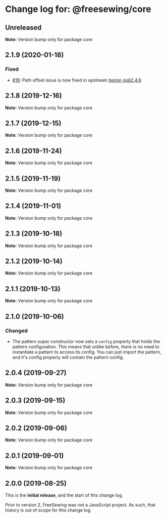 # Change log for: @freesewing/core


## Unreleased

**Note:** Version bump only for package core


## 2.1.9 (2020-01-18)

### Fixed

 - [#19](https://github.com/freesewing/freesewing/issues/19): Path offset issue is now fixed in upstream bezier-js@2.4.6
## 2.1.8 (2019-12-16)

**Note:** Version bump only for package core


## 2.1.7 (2019-12-15)

**Note:** Version bump only for package core


## 2.1.6 (2019-11-24)

**Note:** Version bump only for package core


## 2.1.5 (2019-11-19)

**Note:** Version bump only for package core


## 2.1.4 (2019-11-01)

**Note:** Version bump only for package core


## 2.1.3 (2019-10-18)

**Note:** Version bump only for package core


## 2.1.2 (2019-10-14)

**Note:** Version bump only for package core


## 2.1.1 (2019-10-13)

**Note:** Version bump only for package core


## 2.1.0 (2019-10-06)

### Changed

 - The pattern super constructor now sets a `config` property that holds the pattern configuration. This means that unlike before, there is no need to instantiate a pattern to access its config. You can just import the pattern, and it's config property will contain the pattern config.
## 2.0.4 (2019-09-27)

**Note:** Version bump only for package core


## 2.0.3 (2019-09-15)

**Note:** Version bump only for package core


## 2.0.2 (2019-09-06)

**Note:** Version bump only for package core


## 2.0.1 (2019-09-01)

**Note:** Version bump only for package core




## 2.0.0 (2019-08-25)

This is the **initial release**, and the start of this change log.

Prior to version 2, FreeSewing was not a JavaScript project.
As such, that history is out of scope for this change log.
